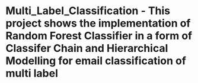 # Multi_Label_Classification - This project shows the implementation of Random Forest Classifier in a form of Classifer Chain and Hierarchical Modelling for email classification of multi label
